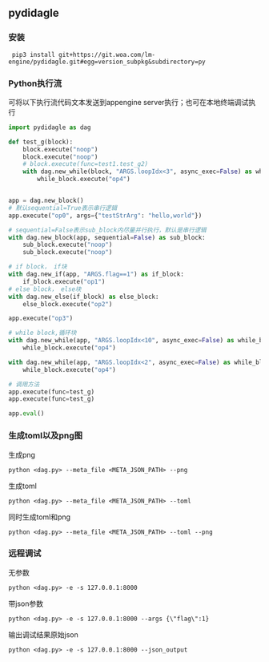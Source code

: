 ## pydidagle

### 安装
```shell
 pip3 install git+https://git.woa.com/lm-engine/pydidagle.git#egg=version_subpkg&subdirectory=py
```

### Python执行流

可将以下执行流代码文本发送到appengine server执行；也可在本地终端调试执行
```python
import pydidagle as dag

def test_g(block):
    block.execute("noop")
    block.execute("noop")
    # block.execute(func=test1.test_g2)
    with dag.new_while(block, "ARGS.loopIdx<3", async_exec=False) as while_block:
        while_block.execute("op4")


app = dag.new_block()
# 默认sequential=True表示串行逻辑
app.execute("op0", args={"testStrArg": "hello,world"})

# sequential=False表示sub_block内尽量并行执行，默认是串行逻辑
with dag.new_block(app, sequential=False) as sub_block:
    sub_block.execute("noop")
    sub_block.execute("noop")

# if block， if块
with dag.new_if(app, "ARGS.flag==1") as if_block:
    if_block.execute("op1")
# else block， else块
with dag.new_else(if_block) as else_block:
    else_block.execute("op2")

app.execute("op3")

# while block,循环块
with dag.new_while(app, "ARGS.loopIdx<10", async_exec=False) as while_block:
    while_block.execute("op4")

with dag.new_while(app, "ARGS.loopIdx<2", async_exec=False) as while_block:
    while_block.execute("op4")

# 调用方法
app.execute(func=test_g)
app.execute(func=test_g)

app.eval()

```

### 生成toml以及png图
生成png
```shell
python <dag.py> --meta_file <META_JSON_PATH> --png
```
生成toml
```shell
python <dag.py> --meta_file <META_JSON_PATH> --toml
```

同时生成toml和png
```shell
python <dag.py> --meta_file <META_JSON_PATH> --toml --png
```

### 远程调试
无参数
```shell
python <dag.py> -e -s 127.0.0.1:8000 
```
带json参数
```shell
python <dag.py> -e -s 127.0.0.1:8000 --args {\"flag\":1}
```

输出调试结果原始json
```shell
python <dag.py> -e -s 127.0.0.1:8000 --json_output 
```